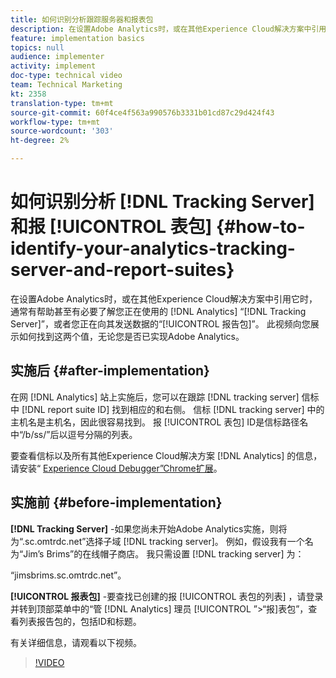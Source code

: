 ```yaml
---
title: 如何识别分析跟踪服务器和报表包
description: 在设置Adobe Analytics时，或在其他Experience Cloud解决方案中引用它时，通常有帮助甚至有必要了解您使用的Analytics“跟踪服务器”，或者您向其中发送数据的“报告包”。 此视频向您展示如何找到这两个值，无论您是否已实现Adobe Analytics。
feature: implementation basics
topics: null
audience: implementer
activity: implement
doc-type: technical video
team: Technical Marketing
kt: 2358
translation-type: tm+mt
source-git-commit: 60f4ce4f563a990576b3331b01cd87c29d424f43
workflow-type: tm+mt
source-wordcount: '303'
ht-degree: 2%

---
```



# 如何识别分析 [!DNL Tracking Server] 和报 [!UICONTROL 表包] {#how-to-identify-your-analytics-tracking-server-and-report-suites}

在设置Adobe Analytics时，或在其他Experience Cloud解决方案中引用它时，通常有帮助甚至有必要了解您正在使用的 [!DNL Analytics] “[!DNL Tracking Server]”，或者您正在向其发送数据的“[!UICONTROL 报告包]”。 此视频向您展示如何找到这两个值，无论您是否已实现Adobe Analytics。

## 实施后 {#after-implementation}

在网 [!DNL Analytics] 站上实施后，您可以在跟踪 [!DNL tracking server] 信标中 [!DNL report suite ID] 找到相应的和右侧。 信标 [!DNL tracking server] 中的主机名是主机名，因此很容易找到。 报 [!UICONTROL 表包] ID是信标路径名中“/b/ss/”后以逗号分隔的列表。

要查看信标以及所有其他Experience Cloud解决方案 [!DNL Analytics] 的信息，请安装“ [Experience Cloud Debugger”Chrome扩展](https://chrome.google.com/webstore/detail/adobe-experience-cloud-de/ocdmogmohccmeicdhlhhgepeaijenapj?hl=en)。

## 实施前 {#before-implementation}

**[!DNL Tracking Server]** -如果您尚未开始Adobe Analytics实施，则将为“.sc.omtrdc.net”选择子域 [!DNL tracking server]。 例如，假设我有一个名为“Jim’s Brims”的在线帽子商店。 我只需设置 [!DNL tracking server] 为：

“jimsbrims.sc.omtrdc.net”。

**[!UICONTROL 报表包]** -要查找已创建的报 [!UICONTROL 表包的列表] ，请登录并转到顶部菜单中的“管 [!DNL Analytics] 理员 [!UICONTROL ”>“报]表包”，查看列表报告包的，包括ID和标题。

有关详细信息，请观看以下视频。

>[!VIDEO](https://video.tv.adobe.com/v/26061/?quality=12)
